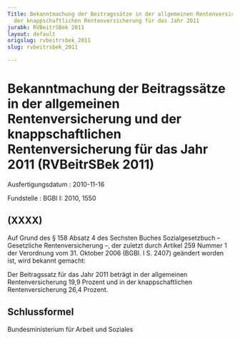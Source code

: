 ```yaml
---
Title: Bekanntmachung der Beitragssätze in der allgemeinen Rentenversicherung und
  der knappschaftlichen Rentenversicherung für das Jahr 2011
jurabk: RVBeitrSBek 2011
layout: default
origslug: rvbeitrsbek_2011
slug: rvbeitrsbek_2011

---
```


# Bekanntmachung der Beitragssätze in der allgemeinen Rentenversicherung und der knappschaftlichen Rentenversicherung für das Jahr 2011 (RVBeitrSBek 2011)

Ausfertigungsdatum
:   2010-11-16

Fundstelle
:   BGBl I: 2010, 1550


## (XXXX)

Auf Grund des § 158 Absatz 4 des Sechsten Buches Sozialgesetzbuch –
Gesetzliche Rentenversicherung –, der zuletzt durch Artikel 259 Nummer
1 der Verordnung vom 31. Oktober 2006 (BGBl. I S. 2407) geändert
worden ist, wird bekannt gemacht:

Der Beitragssatz für das Jahr 2011 beträgt in der allgemeinen
Rentenversicherung 19,9 Prozent und in der knappschaftlichen
Rentenversicherung 26,4 Prozent.


## Schlussformel

Bundesministerium für Arbeit und Soziales

